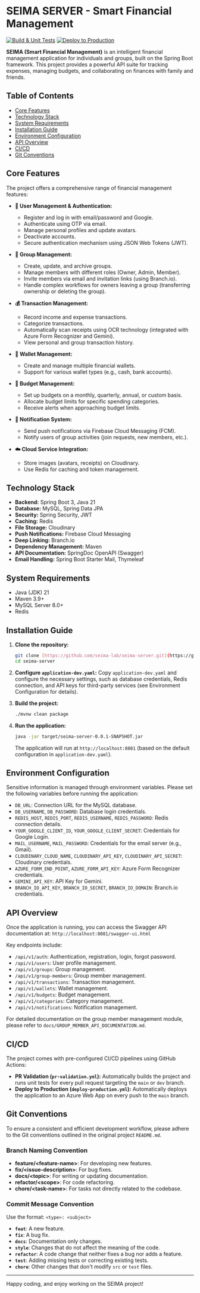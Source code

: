 # SEIMA SERVER - Smart Financial Management

[![Build & Unit Tests](https://github.com/seima-lab/seima-server/actions/workflows/pr-validation.yml/badge.svg)](https://github.com/seima-lab/seima-server/actions/workflows/pr-validation.yml)
[![Deploy to Production](https://github.com/seima-lab/seima-server/actions/workflows/deploy-production.yml/badge.svg)](https://github.com/seima-lab/seima-server/actions/workflows/deploy-production.yml)

**SEIMA (Smart Financial Management)** is an intelligent financial management application for individuals and groups, built on the Spring Boot framework. This project provides a powerful API suite for tracking expenses, managing budgets, and collaborating on finances with family and friends.

## Table of Contents

- [Core Features](#core-features)
- [Technology Stack](#technology-stack)
- [System Requirements](#system-requirements)
- [Installation Guide](#installation-guide)
- [Environment Configuration](#environment-configuration)
- [API Overview](#api-overview)
- [CI/CD](#cicd)
- [Git Conventions](#git-conventions)

## Core Features

The project offers a comprehensive range of financial management features:

* **👤 User Management & Authentication:**
    * Register and log in with email/password and Google.
    * Authenticate using OTP via email.
    * Manage personal profiles and update avatars.
    * Deactivate accounts.
    * Secure authentication mechanism using JSON Web Tokens (JWT).

* **👥 Group Management:**
    * Create, update, and archive groups.
    * Manage members with different roles (Owner, Admin, Member).
    * Invite members via email and invitation links (using Branch.io).
    * Handle complex workflows for owners leaving a group (transferring ownership or deleting the group).

* **💰 Transaction Management:**
    * Record income and expense transactions.
    * Categorize transactions.
    * Automatically scan receipts using OCR technology (integrated with Azure Form Recognizer and Gemini).
    * View personal and group transaction history.

* **🏦 Wallet Management:**
    * Create and manage multiple financial wallets.
    * Support for various wallet types (e.g., cash, bank accounts).

* **🎯 Budget Management:**
    * Set up budgets on a monthly, quarterly, annual, or custom basis.
    * Allocate budget limits for specific spending categories.
    * Receive alerts when approaching budget limits.

* **🔔 Notification System:**
    * Send push notifications via Firebase Cloud Messaging (FCM).
    * Notify users of group activities (join requests, new members, etc.).

* **☁️ Cloud Service Integration:**
    * Store images (avatars, receipts) on Cloudinary.
    * Use Redis for caching and token management.

## Technology Stack

* **Backend:** Spring Boot 3, Java 21
* **Database:** MySQL, Spring Data JPA
* **Security:** Spring Security, JWT
* **Caching:** Redis
* **File Storage:** Cloudinary
* **Push Notifications:** Firebase Cloud Messaging
* **Deep Linking:** Branch.io
* **Dependency Management:** Maven
* **API Documentation:** SpringDoc OpenAPI (Swagger)
* **Email Handling:** Spring Boot Starter Mail, Thymeleaf

## System Requirements

* Java (JDK) 21
* Maven 3.9+
* MySQL Server 8.0+
* Redis

## Installation Guide

1.  **Clone the repository:**
    ```bash
    git clone [https://github.com/seima-lab/seima-server.git](https://github.com/seima-lab/seima-server.git)
    cd seima-server
    ```

2.  **Configure `application-dev.yaml`:**
    Copy `application-dev.yaml` and configure the necessary settings, such as database credentials, Redis connection, and API keys for third-party services (see Environment Configuration for details).

3.  **Build the project:**
    ```bash
    ./mvnw clean package
    ```

4.  **Run the application:**
    ```bash
    java -jar target/seima-server-0.0.1-SNAPSHOT.jar
    ```
    The application will run at `http://localhost:8081` (based on the default configuration in `application-dev.yaml`).

## Environment Configuration

Sensitive information is managed through environment variables. Please set the following variables before running the application:

* `DB_URL`: Connection URL for the MySQL database.
* `DB_USERNAME`, `DB_PASSWORD`: Database login credentials.
* `REDIS_HOST`, `REDIS_PORT`, `REDIS_USERNAME`, `REDIS_PASSWORD`: Redis connection details.
* `YOUR_GOOGLE_CLIENT_ID`, `YOUR_GOOGLE_CLIENT_SECRET`: Credentials for Google Login.
* `MAIL_USERNAME`, `MAIL_PASSWORD`: Credentials for the email server (e.g., Gmail).
* `CLOUDINARY_CLOUD_NAME`, `CLOUDINARY_API_KEY`, `CLOUDINARY_API_SECRET`: Cloudinary credentials.
* `AZURE_FORM_END_POINT`, `AZURE_FORM_API_KEY`: Azure Form Recognizer credentials.
* `GEMINI_API_KEY`: API Key for Gemini.
* `BRANCH_IO_API_KEY`, `BRANCH_IO_SECRET`, `BRANCH_IO_DOMAIN`: Branch.io credentials.

## API Overview

Once the application is running, you can access the Swagger API documentation at:
`http://localhost:8081/swagger-ui.html`

Key endpoints include:
* `/api/v1/auth`: Authentication, registration, login, forgot password.
* `/api/v1/users`: User profile management.
* `/api/v1/groups`: Group management.
* `/api/v1/group-members`: Group member management.
* `/api/v1/transactions`: Transaction management.
* `/api/v1/wallets`: Wallet management.
* `/api/v1/budgets`: Budget management.
* `/api/v1/categories`: Category management.
* `/api/v1/notifications`: Notification management.

For detailed documentation on the group member management module, please refer to `docs/GROUP_MEMBER_API_DOCUMENTATION.md`.

## CI/CD

The project comes with pre-configured CI/CD pipelines using GitHub Actions:

* **PR Validation (`pr-validation.yml`):** Automatically builds the project and runs unit tests for every pull request targeting the `main` or `dev` branch.
* **Deploy to Production (`deploy-production.yml`):** Automatically deploys the application to an Azure Web App on every push to the `main` branch.

## Git Conventions

To ensure a consistent and efficient development workflow, please adhere to the Git conventions outlined in the original project `README.md`.

### Branch Naming Convention

* **feature/\<feature-name\>**: For developing new features.
* **fix/\<issue-description\>**: For bug fixes.
* **docs/\<topic\>**: For writing or updating documentation.
* **refactor/\<scope\>**: For code refactoring.
* **chore/\<task-name\>**: For tasks not directly related to the codebase.

### Commit Message Convention

Use the format: `<type>: <subject>`
* **`feat`**: A new feature.
* **`fix`**: A bug fix.
* **`docs`**: Documentation only changes.
* **`style`**: Changes that do not affect the meaning of the code.
* **`refactor`**: A code change that neither fixes a bug nor adds a feature.
* **`test`**: Adding missing tests or correcting existing tests.
* **`chore`**: Other changes that don't modify `src` or `test` files.

---

Happy coding, and enjoy working on the SEIMA project!
